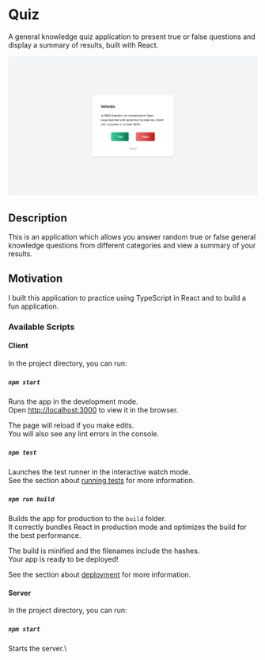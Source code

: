 # Quiz

A general knowledge quiz application to present true or false questions and display a summary of results, built with React.

![Quiz](documentation/quiz.jpg)

## Description

This is an application which allows you answer random true or false general knowledge questions from different categories and view a summary of your results.

## Motivation

I built this application to practice using TypeScript in React and to build a fun application.

### Available Scripts

#### Client

In the project directory, you can run:

##### `npm start`

Runs the app in the development mode.\
Open [http://localhost:3000](http://localhost:3000) to view it in the browser.

The page will reload if you make edits.\
You will also see any lint errors in the console.

##### `npm test`

Launches the test runner in the interactive watch mode.\
See the section about [running tests](https://facebook.github.io/create-react-app/docs/running-tests) for more information.

##### `npm run build`

Builds the app for production to the `build` folder.\
It correctly bundles React in production mode and optimizes the build for the best performance.

The build is minified and the filenames include the hashes.\
Your app is ready to be deployed!

See the section about [deployment](https://facebook.github.io/create-react-app/docs/deployment) for more information.

#### Server

In the project directory, you can run:

##### `npm start`

Starts the server.\
